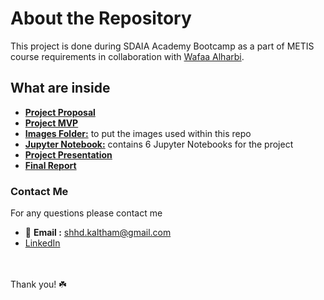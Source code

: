 # About the Repository 
This project is done during SDAIA Academy Bootcamp as a part of METIS course requirements in collaboration with [Wafaa Alharbi](https://github.com/Wafaa-Alharbi).
## What are inside 
- [**Project Proposal**](https://github.com/shhdSU/Resume_Parser_NLP/blob/main/Resume_Parser_Proposal.md)
- [**Project MVP**](https://github.com/shhdSU/Resume_Parser_NLP/blob/main/Resume_Parser_MVP.md)
- [**Images Folder:**](https://github.com/shhdSU/Resume_Parser_NLP/tree/main/Images) to put the images used within this repo
- [**Jupyter Notebook:**](/Jupyter_Notebooks) contains 6 Jupyter Notebooks for the project
- [**Project Presentation**](Resume_Parser.pdf)
- [**Final Report**](Resume_Parser_Final_Report.md)

### Contact Me
For any questions please contact me <br/>
- 📧 **Email :** shhd.kaltham@gmail.com <br/>
- [LinkedIn](www.linkedin.com/in/shahad-alkaltham)

<br/><br/>
Thank you! ☘️
